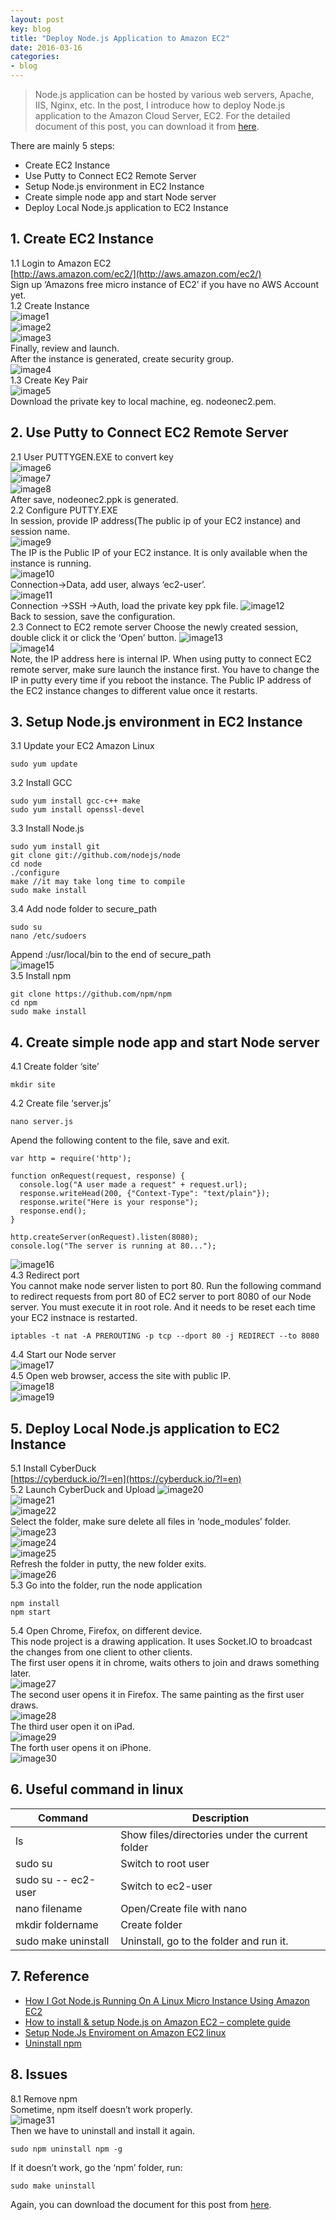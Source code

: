 ```yaml
---
layout: post
key: blog
title: "Deploy Node.js Application to Amazon EC2"
date: 2016-03-16
categories:
- blog
---
```


> Node.js application can be hosted by various web servers, Apache, IIS, Nginx, etc. In the post, I introduce how to deploy Node.js application to the Amazon Cloud Server, EC2. For the detailed document of this post, you can download it from [here](http://jojozhuang.github.io/public/docs/deploy_nodejs_to_ec2.pdf).

There are mainly 5 steps:  

* Create EC2 Instance
* Use Putty to Connect EC2 Remote Server
* Setup Node.js environment in EC2 Instance
* Create simple node app and start Node server
* Deploy Local Node.js application to EC2 Instance

## 1. Create EC2 Instance  
1.1 Login to Amazon EC2  
[http://aws.amazon.com/ec2/](http://aws.amazon.com/ec2/)  
Sign up ‘Amazons free micro instance of EC2’ if you have no AWS Account yet.  
1.2 Create Instance  
![image1](/public/pics/2016-03-16/image1.png)  
![image2](/public/pics/2016-03-16/image2.png)  
![image3](/public/pics/2016-03-16/image3.png)  
Finally, review and launch.  
After the instance is generated, create security group.  
![image4](/public/pics/2016-03-16/image4.png)  
1.3 Create Key Pair  
![image5](/public/pics/2016-03-16/image5.png)  
Download the private key to local machine, eg. nodeonec2.pem.  

## 2. Use Putty to Connect EC2 Remote Server  
2.1 User PUTTYGEN.EXE to convert key  
![image6](/public/pics/2016-03-16/image6.png)  
![image7](/public/pics/2016-03-16/image7.png)  
![image8](/public/pics/2016-03-16/image8.png)  
After save, nodeonec2.ppk is generated.  
2.2 Configure PUTTY.EXE  
In session, provide IP address(The public ip of your EC2 instance) and session name.  
![image9](/public/pics/2016-03-16/image9.png)  
The IP is the Public IP of your EC2 instance. It is only available when the instance is running.  
![image10](/public/pics/2016-03-16/image10.png)  
Connection-&gt;Data, add user, always ‘ec2-user’.  
![image11](/public/pics/2016-03-16/image11.png)  
Connection -&gt;SSH -&gt;Auth, load the private key ppk file.
![image12](/public/pics/2016-03-16/image12.png)  
Back to session, save the configuration.  
2.3 Connect to EC2 remote server
Choose the newly created session, double click it or click the ‘Open’ button.
![image13](/public/pics/2016-03-16/image13.png)  
![image14](/public/pics/2016-03-16/image14.png)  
Note, the IP address here is internal IP. When using putty to connect EC2 remote server, make sure launch the instance first. You have to change the IP in putty every time if you reboot the instance. The Public IP address of the EC2 instance changes to different value once it restarts.

## 3.  Setup Node.js environment in EC2 Instance
3.1 Update your EC2 Amazon Linux  

```
sudo yum update
```

3.2 Install GCC  

```
sudo yum install gcc-c++ make
sudo yum install openssl-devel
```

3.3 Install Node.js

```
sudo yum install git
git clone git://github.com/nodejs/node
cd node
./configure
make //it may take long time to compile
sudo make install
```

3.4 Add node folder to secure\_path  

```
sudo su
nano /etc/sudoers
```

Append :/usr/local/bin to the end of secure\_path  
![image15](/public/pics/2016-03-16/image15.png)  
3.5 Install npm  

```
git clone https://github.com/npm/npm
cd npm
sudo make install
```

## 4. Create simple node app and start Node server  
4.1 Create folder ‘site’  

```
mkdir site
```

4.2 Create file ‘server.js’

```
nano server.js
```

Apend the following content to the file, save and exit.

```
var http = require('http');

function onRequest(request, response) {
  console.log("A user made a request" + request.url);
  response.writeHead(200, {"Context-Type": "text/plain"});
  response.write("Here is your response");
  response.end();
}

http.createServer(onRequest).listen(8080);
console.log("The server is running at 80...");
```

![image16](/public/pics/2016-03-16/image16.png)  
4.3 Redirect port  
You cannot make node server listen to port 80. Run the following command to redirect requests from port 80 of EC2 server to port 8080 of our Node server. You must execute it in root role. And it needs to be reset each time your EC2 instnace is restarted.

```
iptables -t nat -A PREROUTING -p tcp --dport 80 -j REDIRECT --to 8080
```

4.4  Start our Node server  
![image17](/public/pics/2016-03-16/image17.png)  
4.5  Open web browser, access the site with public IP.  
![image18](/public/pics/2016-03-16/image18.png)  
![image19](/public/pics/2016-03-16/image19.png)  

## 5. Deploy Local Node.js application to EC2 Instance  
5.1 Install CyberDuck  
[https://cyberduck.io/?l=en](https://cyberduck.io/?l=en)  
5.2 Launch CyberDuck and Upload
![image20](/public/pics/2016-03-16/image20.png)  
![image21](/public/pics/2016-03-16/image21.png)  
![image22](/public/pics/2016-03-16/image22.png)  
Select the folder, make sure delete all files in ‘node\_modules’ folder.  
![image23](/public/pics/2016-03-16/image23.png)  
![image24](/public/pics/2016-03-16/image24.png)  
![image25](/public/pics/2016-03-16/image25.png)  
Refresh the folder in putty, the new folder exits.  
![image26](/public/pics/2016-03-16/image26.png)  
5.3 Go into the folder, run the node application  

```
npm install
npm start
```

5.4 Open Chrome, Firefox, on different device.  
This node project is a drawing application. It uses Socket.IO to broadcast the changes from one client to other clients.  
The first user opens it in chrome, waits others to join and draws something later.  
![image27](/public/pics/2016-03-16/image27.png)  
The second user opens it in Firefox. The same painting as the first user draws.  
![image28](/public/pics/2016-03-16/image28.png)  
The third user open it on iPad.  
![image29](/public/pics/2016-03-16/image29.png)  
The forth user opens it on iPhone.  
![image30](/public/pics/2016-03-16/image30.png)  

## 6. Useful command in linux  

| **Command**         | **Description**                                 |
|---------------------|-------------------------------------------------|
| ls                  | Show files/directories under the current folder |
| sudo su             | Switch to root user                             |
| sudo su -- ec2-user | Switch to ec2-user                              |
| nano filename       | Open/Create file with nano                      |
| mkdir foldername    | Create folder                                   |
| sudo make uninstall | Uninstall, go to the folder and run it.         |

## 7. Reference
* [How I Got Node.js Running On A Linux Micro Instance Using Amazon EC2](http://www.bennadel.com/blog/2321-how-i-got-node-js-running-on-a-linux-micro-instance-using-amazon-ec2.htm)
* [How to install & setup Node.js on Amazon EC2 – complete guide](http://iconof.com/blog/how-to-install-setup-node-js-on-amazon-aws-ec2-complete-guide/)
* [Setup Node.Js Enviroment on Amazon EC2 linux](http://adndevblog.typepad.com/cloud_and_mobile/2014/12/setup-nodejs-enviroment-on-amazon-ec2-linux-1.html)
* [Uninstall npm](https://docs.npmjs.com/misc/removing-npm)

## 8. Issues
8.1 Remove npm  
Sometime, npm itself doesn’t work properly.  
![image31](/public/pics/2016-03-16/image31.png)  
Then we have to uninstall and install it again.

```
sudo npm uninstall npm -g
```

If it doesn’t work, go the ‘npm’ folder, run:  

```
sudo make uninstall
```

Again, you can download the document for this post from [here](http://jojozhuang.github.io/public/docs/deploy_nodejs_to_ec2.pdf).
